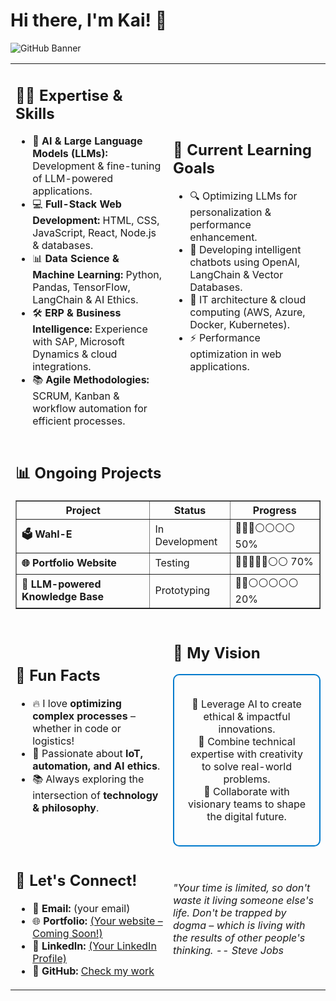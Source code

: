 # Hi there, I'm Kai! 👋

![GitHub Banner](https://raw.githubusercontent.com/nakzyhyh/memyselfandi/main/github_slider.png)

<table width="100%">
  <tr>
    <td width="50%">
      <h2>👨‍💻 Expertise & Skills</h2>
      <ul>
        <li>🧠 <b>AI & Large Language Models (LLMs):</b> Development & fine-tuning of LLM-powered applications.</li>
        <li>💻 <b>Full-Stack Web Development:</b> HTML, CSS, JavaScript, React, Node.js & databases.</li>
        <li>📊 <b>Data Science & Machine Learning:</b> Python, Pandas, TensorFlow, LangChain & AI Ethics.</li>
        <li>🛠 <b>ERP & Business Intelligence:</b> Experience with SAP, Microsoft Dynamics & cloud integrations.</li>
        <li>📚 <b>Agile Methodologies:</b> SCRUM, Kanban & workflow automation for efficient processes.</li>
      </ul>
    </td>
    <td width="50%">
      <h2>🌱 Current Learning Goals</h2>
      <ul>
        <li>🔍 Optimizing LLMs for personalization & performance enhancement.</li>
        <li>🚀 Developing intelligent chatbots using OpenAI, LangChain & Vector Databases.</li>
        <li>📡 IT architecture & cloud computing (AWS, Azure, Docker, Kubernetes).</li>
        <li>⚡ Performance optimization in web applications.</li>
      </ul>
    </td>
  </tr>
  
  <tr>
    <td colspan="2">
      <h2>📊 Ongoing Projects</h2>
      <table width="100%" border="1" cellspacing="0" cellpadding="5">
        <thead>
          <tr>
            <th>Project</th>
            <th>Status</th>
            <th>Progress</th>
          </tr>
        </thead>
        <tbody>
          <tr>
            <td><b>🗳️ Wahl-E</b></td>
            <td>In Development</td>
            <td>🔵🔵🔵⚪⚪⚪⚪ 50%</td>
          </tr>
          <tr>
            <td><b>🌐 Portfolio Website</b></td>
            <td>Testing</td>
            <td>🔵🔵🔵🔵🔵⚪⚪ 70%</td>
          </tr>
          <tr>
            <td><b>🧠 LLM-powered Knowledge Base</b></td>
            <td>Prototyping</td>
            <td>🔵🔵⚪⚪⚪⚪⚪ 20%</td>
          </tr>
        </tbody>
      </table>
    </td>
  </tr>

  <tr>
    <td width="50%">
      <h2>🚀 Fun Facts</h2>
      <ul>
        <li>🔥 I love <b>optimizing complex processes</b> – whether in code or logistics!</li>
        <li>🤖 Passionate about <b>IoT, automation, and AI ethics</b>.</li>
        <li>📚 Always exploring the intersection of <b>technology & philosophy</b>.</li>
      </ul>
    </td>
    <td width="50%">
      <h2>🧭 My Vision</h2>
      <div style="border: 2px solid #007acc; border-radius: 10px; padding: 20px; text-align: center;">
        <p>
          🔹 Leverage AI to create ethical & impactful innovations.<br>
          🔹 Combine technical expertise with creativity to solve real-world problems.<br>
          🔹 Collaborate with visionary teams to shape the digital future.
        </p>
      </div>
    </td>
  </tr>

  <tr>
    <td width="50%">
      <h2>💬 Let's Connect!</h2>
      <ul>
        <li>📧 <b>Email:</b> (your email)</li>
        <li>🌐 <b>Portfolio:</b> <a href="#">(Your website – Coming Soon!)</a></li>
        <li>🔗 <b>LinkedIn:</b> <a href="#">(Your LinkedIn Profile)</a></li>
        <li>🐙 <b>GitHub:</b> <a href="https://github.com/yourProfile">Check my work</a></li>
      </ul>
    </td>
    <td width="50%">
      <p><i>"Your time is limited, so don't waste it living someone else's life. Don't be trapped by dogma – which is living with the results of other people's thinking. -- Steve Jobs</i></p>
    </td>
  </tr>
</table>
